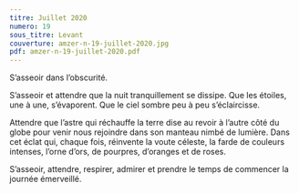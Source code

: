 ```yaml
---
titre: Juillet 2020
numero: 19
sous_titre: Levant
couverture: amzer-n-19-juillet-2020.jpg
pdf: amzer-n-19-juillet-2020.pdf
---
```

S’asseoir dans l’obscurité.

S’asseoir et attendre que la nuit tranquillement se dissipe. Que les étoiles, une à une, s’évaporent. Que le ciel sombre peu à peu s’éclaircisse.

Attendre que l’astre qui réchauffe la terre dise au revoir à l’autre côté du globe pour venir nous rejoindre dans son manteau nimbé de lumière. Dans cet éclat qui, chaque fois, réinvente la voute céleste, la farde de couleurs intenses, l’orne d’ors, de pourpres, d’oranges et de roses. 

S’asseoir, attendre, respirer, admirer et prendre le temps de commencer la journée émerveillé. 



